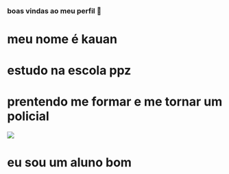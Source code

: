 ### boas vindas ao meu perfil 🥇

# meu nome é kauan 
# estudo na escola ppz
# prentendo me formar e me tornar um policial 
![](https://media1.tenor.com/m/EkPgKfFQey0AAAAC/mav78aqui%C3%A9corinthians.gif)
# eu sou um aluno bom 







